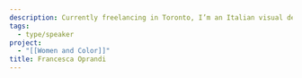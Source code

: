 ```yaml
---
description: Currently freelancing in Toronto, I’m an Italian visual designer with 4 years of experience in communication agencies. My background in law and my interest in human-centered design brought me to join the Law & Design CoLab, where I try to live the best of both worlds by working on projects promoting access to justice in Ontario.
tags:
  - type/speaker
project:
  - "[[Women and Color]]"
title: Francesca Oprandi
---
```

